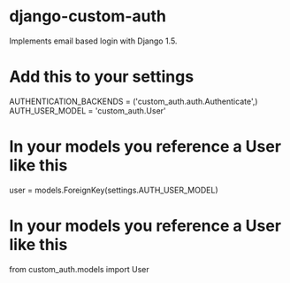 django-custom-auth
==================

Implements email based login with Django 1.5.

# Add this to your settings
AUTHENTICATION_BACKENDS = ('custom_auth.auth.Authenticate',)
AUTH_USER_MODEL = 'custom_auth.User'

# In your models you reference a User like this
user = models.ForeignKey(settings.AUTH_USER_MODEL)

# In your models you reference a User like this
from custom_auth.models import User
